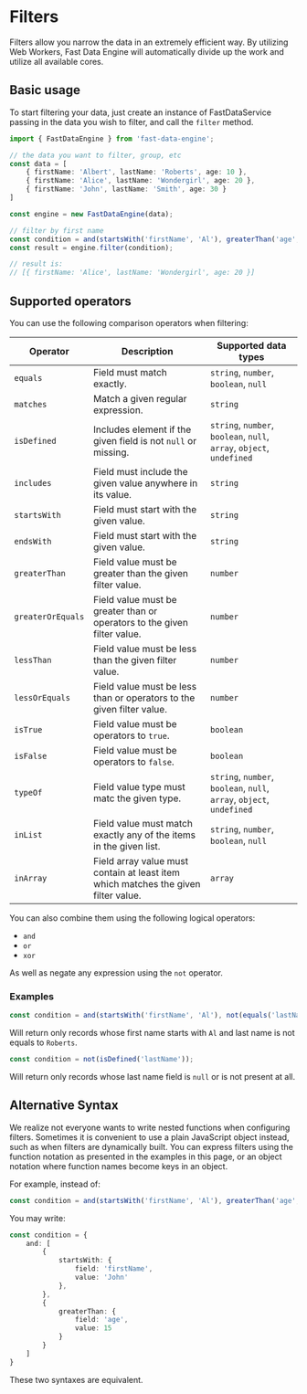 

# Filters

Filters allow you narrow the data in an extremely efficient way. By utilizing Web Workers, Fast Data Engine will
automatically divide up the work and utilize all available cores.


## Basic usage

To start filtering your data, just create an instance of FastDataService passing in the data you wish to filter,
and call the `filter` method.

```ts
import { FastDataEngine } from 'fast-data-engine';

// the data you want to filter, group, etc
const data = [
    { firstName: 'Albert', lastName: 'Roberts', age: 10 },
    { firstName: 'Alice', lastName: 'Wondergirl', age: 20 },
    { firstName: 'John', lastName: 'Smith', age: 30 }
]

const engine = new FastDataEngine(data);

// filter by first name
const condition = and(startsWith('firstName', 'Al'), greaterThan('age', 15));
const result = engine.filter(condition);

// result is:
// [{ firstName: 'Alice', lastName: 'Wondergirl', age: 20 }]
```

## Supported operators

You can use the following comparison operators when filtering:

| Operator          | Description                                                                        | Supported data types                                                  |
|-------------------|------------------------------------------------------------------------------------|-----------------------------------------------------------------------|
| `equals`          | Field must match exactly.                                                          | `string`, `number`, `boolean`, `null`                                 |
| `matches`         | Match a given regular expression.                                                  | `string`                                                              |
| `isDefined`       | Includes element if the given field is not `null` or missing.                      | `string`, `number`, `boolean`, `null`, `array`, `object`, `undefined`                                 |
 | `includes`        | Field must include the given value anywhere in its value.                          | `string`                                                              |
| `startsWith`      | Field must start with the given value.                                             | `string`                                                              |
| `endsWith`        | Field must start with the given value.                                             | `string`                                                              |
| `greaterThan`     | Field value must be greater than the given filter value.                           | `number`                                                              |
| `greaterOrEquals` | Field value must be greater than or operators to the given filter value.           | `number`                                                              |
| `lessThan`        | Field value must be less than the given filter value.                              | `number`                                                              |
| `lessOrEquals`    | Field value must be less than or operators to the given filter value.              | `number`                                                              |
| `isTrue`          | Field value must be operators to `true`.                                           | `boolean`                                                             |
| `isFalse`         | Field value must be operators to `false`.                                          | `boolean`                                                             |
| `typeOf`          | Field value type must matc the given type.                                         | `string`, `number`, `boolean`, `null`, `array`, `object`, `undefined` |
| `inList`          | Field value must match exactly any of the items in the given list.                 | `string`, `number`, `boolean`, `null`                                                                |
| `inArray`         | Field array value must contain at least item which matches the given filter value. | `array`                                                               |

You can also combine them using the following logical operators:

- `and`
- `or`
- `xor`

As well as negate any expression using the `not` operator.

### Examples

```ts
const condition = and(startsWith('firstName', 'Al'), not(equals('lastName', 'Roberts')));
```

Will return only records whose first name starts with `Al` and last name is not equals to `Roberts`.

```ts
const condition = not(isDefined('lastName'));
```

Will return only records whose last name field is `null` or is not present at all.


## Alternative Syntax

We realize not everyone wants to write nested functions when configuring filters. Sometimes it is convenient to use a 
plain JavaScript object instead, such as when filters are dynamically built. You can express filters using the function
notation as presented in the examples in this page, or an object notation where function names become keys in an object. 

For example, instead of:

```ts
const condition = and(startsWith('firstName', 'Al'), greaterThan('age', 15));
```

You may write:

```ts
const condition = {
    and: [
        {
            startsWith: {
                field: 'firstName',
                value: 'John'
            },
        },
        {
            greaterThan: {
                field: 'age',
                value: 15
            }
        }
    ]
}
```

These two syntaxes are equivalent.

